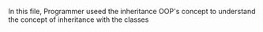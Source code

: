 In this file, Programmer useed the inheritance OOP's concept to understand the concept of inheritance with the classes
